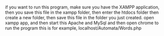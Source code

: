 if you want to run this program, make sure you have the XAMPP application, then you save this file in the xampp folder, then enter the htdocs folder then create a new folder, then save this file in the folder you just created.
open xampp app, and then start this Apache and MySql
and then open chrome to run the program
this is for example, localhost/Automata/Words.php
